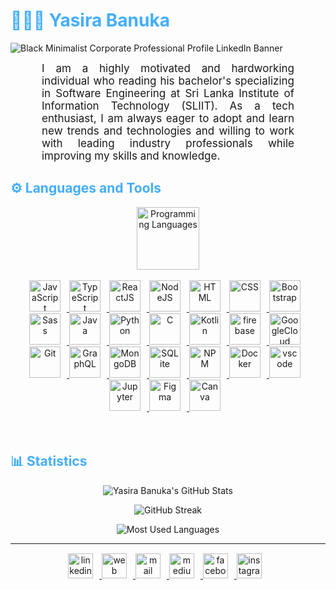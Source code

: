 <h1 style="color: #44AEFB;"> 👨🏻‍💻 Yasira Banuka </h1>

![Black Minimalist Corporate Professional Profile LinkedIn Banner](https://github.com/YasiraBanuka/YasiraBanuka/assets/111946114/87321d50-8e56-4f30-8e11-3b608801c798)

<p align:"center" style="text-align: justify; margin: 0 50px; font-size: 17px;" >
    I am a highly motivated and hardworking individual who reading his bachelor's specializing in Software Engineering at Sri Lanka Institute of Information Technology (SLIIT). As a tech enthusiast, I am always eager to adopt and learn new trends and technologies and willing to work with leading industry professionals while improving my skills and knowledge.

<br>

<!-- <div align="center" style="font-size: 16px;">
[📧 Email Me](mailto:banuka1216@gmail.com)
</div> 

</p>    
<br>
<!-- Languages and Tools -->

<h2 style="color: #44AEFB">⚙️ Languages and Tools</h2>
<div align="center" style="display:block;">
    <img width="100px" alt="Programming Languages" src="https://user-images.githubusercontent.com/78341798/194531121-47b0119a-ce00-439d-b586-125f86acb098.png"/> 
</div>
<br>   
<!-- Icons Resources -->
<!-- https://devicon.dev/ -->
<!-- https://cdn.jsdelivr.net/npm/simple-icons@v3/icons/ -->
<div align="center">
  <a href="https://developer.mozilla.org/en-US/docs/Web/JavaScript" target="_blank" rel="noreferrer">
      <img  alt="JavaScript" height="50px" style="padding-right:10px;" src="https://cdn.jsdelivr.net/gh/devicons/devicon/icons/javascript/javascript-plain.svg"/>
  </a>
  <a href="https://www.typescriptlang.org/" target="_blank" rel="noreferrer">
      <img  alt="TypeScript" height="50px" style="padding-right:10px; ;" src="https://cdn.jsdelivr.net/gh/devicons/devicon/icons/typescript/typescript-plain.svg"/>
  </a>
  <a href="https://reactjs.org/" target="_blank" rel="noreferrer">
      <img  alt="ReactJS" height="50px" style="padding-right:10px;" src="https://cdn.jsdelivr.net/gh/devicons/devicon/icons/react/react-original.svg" />
  </a>
  <a href="https://nodejs.org/en/" target="_blank" rel="noreferrer">
      <img  alt="NodeJS" height="50px" style="padding-right:10px;" src="https://cdn.jsdelivr.net/gh/devicons/devicon/icons/nodejs/nodejs-original.svg"/>
  </a>
  <a href="https://developer.mozilla.org/en-US/docs/Web/HTML" target="_blank" rel="noreferrer">
      <img  alt="HTML" height="50px" style="padding-right:10px;" src="https://cdn.jsdelivr.net/gh/devicons/devicon/icons/html5/html5-original.svg"/>
  </a>
  <a href="https://developer.mozilla.org/en-US/docs/Web/CSS" target="_blank" rel="noreferrer">
      <img  alt="CSS" height="50px" style="padding-right:10px;" src="https://cdn.jsdelivr.net/gh/devicons/devicon/icons/css3/css3-original.svg"/>
  </a>
  <a href="https://getbootstrap.com/" target="_blank" rel="noreferrer">
      <img  alt="Bootstrap" height="50px" style="padding-right:10px;" src="https://cdn.jsdelivr.net/gh/devicons/devicon/icons/bootstrap/bootstrap-original.svg"/>
  </a>
  <a href="https://sass-lang.com/" target="_blank" rel="noreferrer">
      <img  alt="Sass" height="50px" style="padding-right:10px;" src="https://cdn.jsdelivr.net/gh/devicons/devicon/icons/sass/sass-original.svg"/>
  </a>
  <a href="https://www.java.com/en/" target="_blank" rel="noreferrer">
      <img  alt="Java" height="50px" style="padding-right:10px;" src="https://cdn.jsdelivr.net/gh/devicons/devicon/icons/java/java-original.svg"/>
  </a>    
  <a href="https://www.python.org/" target="_blank" rel="noreferrer">
      <img  alt="Python" height="50px" style="padding-right:10px;" src="https://cdn.jsdelivr.net/gh/devicons/devicon/icons/python/python-original.svg"/>
  </a>
  <a href="https://www.cprogramming.com/" target="_blank" rel="noreferrer">
      <img  alt="C" height="50px" style="padding-right:10px;" src="https://cdn.jsdelivr.net/gh/devicons/devicon/icons/c/c-original.svg"/>
  </a>
  <a href="https://kotlinlang.org/" target="_blank" rel="noreferrer">
      <img  alt="Kotlin" height="50px" style="padding-right:10px;" src="https://cdn.jsdelivr.net/gh/devicons/devicon/icons/kotlin/kotlin-original.svg"/>
  </a>
  <a href="https://firebase.google.com/" target="_blank" rel="noreferrer">
      <img  alt="firebase" height="50px" style="padding-right:10px;" src="https://cdn.jsdelivr.net/gh/devicons/devicon/icons/firebase/firebase-plain.svg"/>
  </a>
  <a href="https://cloud.google.com/" target="_blank" rel="noreferrer">
      <img  alt="GoogleCloud" height="50px" style="padding-right:10px;" src="https://cdn.jsdelivr.net/gh/devicons/devicon/icons/googlecloud/googlecloud-original.svg"/> 
  </a>
  <a href="https://git-scm.com/" target="_blank" rel="noreferrer">
      <img  alt="Git" height="50px" style="padding-right:10px;" src="https://cdn.jsdelivr.net/gh/devicons/devicon/icons/git/git-original.svg"/>
  </a>
  <a href="https://www.graphql.com/" target="_blank" rel="noreferrer">
      <img  alt="GraphQL" height="50px" style="padding-right:10px;" src="https://cdn.jsdelivr.net/gh/devicons/devicon/icons/graphql/graphql-plain.svg"/>
  </a>
  <a href="https://www.mongodb.com/" target="_blank" rel="noreferrer">
      <img  alt="MongoDB" height="50px" style="padding-right:10px;" src="https://cdn.jsdelivr.net/gh/devicons/devicon/icons/mongodb/mongodb-original.svg"/>
  </a>
  <a href="https://www.sqlite.org/index.html" target="_blank" rel="noreferrer">
      <img  alt="SQLite" height="50px" style="padding-right:10px;" src="https://cdn.jsdelivr.net/gh/devicons/devicon/icons/sqlite/sqlite-original.svg"/>
  </a>
  <a href="https://www.npmjs.com/" target="_blank" rel="noreferrer">
      <img  alt="NPM" height="50px" style="padding-right:10px;" src="https://cdn.jsdelivr.net/gh/devicons/devicon/icons/npm/npm-original-wordmark.svg"/>
  </a>
  <a href="https://www.docker.com/" target="_blank" rel="noreferrer">
      <img  alt="Docker" height="50px" style="padding-right:10px;" src="https://cdn.jsdelivr.net/gh/devicons/devicon/icons/docker/docker-plain-wordmark.svg"/>
  </a>
  <a href="https://code.visualstudio.com/" target="_blank" rel="noreferrer">
      <img  alt="vscode" height="50px" style="padding-right:10px;"src="https://cdn.jsdelivr.net/gh/devicons/devicon/icons/vscode/vscode-original.svg"/>
  </a>
  <a href="http://jupyter.org/" target="_blank" rel="noreferrer">
      <img  alt="Jupyter" height="50px" style="padding-right:10px;"src="https://cdn.jsdelivr.net/gh/devicons/devicon/icons/jupyter/jupyter-original-wordmark.svg"/>
  </a>
  <a href="https://www.figma.com/" target="_blank" rel="noreferrer">
      <img  alt="Figma" height="50px" style="padding-right:10px;" src="https://cdn.jsdelivr.net/gh/devicons/devicon/icons/figma/figma-original.svg"/> 
  </a>
  <a href="https://www.canva.com/" target="_blank" rel="noreferrer">
      <img  alt="Canva" height="50px" style="padding-right:10px;" src="https://cdn.jsdelivr.net/gh/devicons/devicon/icons/canva/canva-original.svg"/> 
  </a>
</div>
<br>
<br>



<!-- Statistics -->

<h2 style="color: #44AEFB">📊 Statistics</h2>

<!-- ![stats_banner](https://user-images.githubusercontent.com/78341798/194534778-d662496c-ae00-4e8d-ae9b-b90912054e7f.gif) -->

<!-- Begin Stats Cards -->
<div class="stats" align="center">

![Yasira Banuka's GitHub Stats](https://github-readme-stats.vercel.app/api?username=YasiraBanuka&hide=stars&count_private=true&_public=true_&show_icons=true&theme=algolia&border_radius=20)

![GitHub Streak](https://streak-stats.demolab.com?user=YasiraBanuka&count_private=true&public=true&theme=algolia&border_radius=20)
    
<!-- compact programming languages layout -->
![Most Used Languages](https://github-readme-stats.vercel.app/api/top-langs/?username=YasiraBanuka&layout=compact&show_icons=true&theme=algolia&border_radius=20)
</div>
<!--  End Stats Cards -->

---
<!-- Begin Footer -->
<div class="footer" align="center" style="margin:15px;">
    <a href="https://www.linkedin.com/in/yasira-banuka/" target="_blank">
        <img  style="margin:0 10px 10px 0;" src="https://github.com/YasiraBanuka/YasiraBanuka/assets/111946114/38882362-bc4b-4470-b5c7-e0eb1b9305bb" alt="linkedin" width="40px"/>
    </a>
    <a href="https://yasirabanuka.web.app/" target="_blank">
        <img style="margin:0 10px 10px 0;" src="https://github.com/YasiraBanuka/YasiraBanuka/assets/111946114/9ed800c6-9866-43e3-9955-92ce2a0b77ba" alt="web" width="40px"/>
    </a>
    <a href="mailto:banuka1216@gmail.com" target="_blank">
        <img  style="margin:0 10px 10px 0;" src="https://github.com/YasiraBanuka/YasiraBanuka/assets/111946114/6caac155-1089-48f2-947d-0966771f735b" alt="mail" width="40px"/>
    </a>
    <a href="https://medium.com/@YasiraBanuka" target="_blank">
        <img style="margin:0 10px 10px 0;" src="https://github.com/YasiraBanuka/YasiraBanuka/assets/111946114/e697e195-0d78-488d-a118-eea21766b224" alt="medium" width="40px"/>
    </a>
    <a href="https:/facebook.com/yasira.banuka" target="_blank">
        <img style="margin:0 10px 10px 0;" src="https://github.com/YasiraBanuka/YasiraBanuka/assets/111946114/7359cb5c-2348-43d8-bebc-9f5e3e03af6f" alt="facebook" width="40px"/>
    </a>
    <a href="https:/instagram.com/mr_banuka" target="_blank">
        <img style="margin:0 10px 10px 0;" src="https://github.com/YasiraBanuka/YasiraBanuka/assets/111946114/a2ab5475-0b16-407f-866a-bca051f5b584" alt="instagram" width="40px"/>
    </a>
</div>
<!-- End Footer -->


